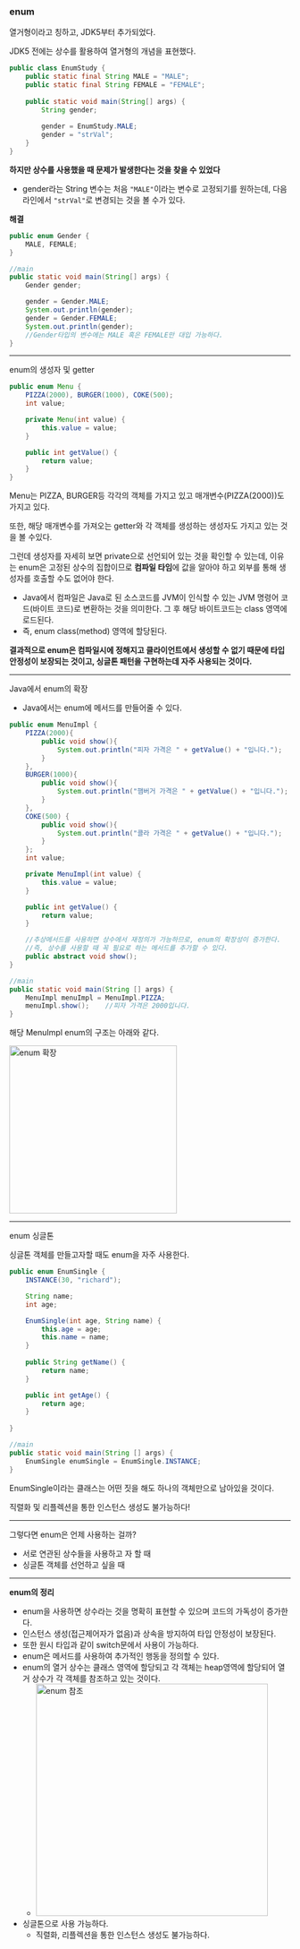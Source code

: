 ### enum

열거형이라고 칭하고, JDK5부터 추가되었다.

JDK5 전에는 상수를 활용하여 열거형의 개념을 표현했다.

```java
public class EnumStudy {
    public static final String MALE = "MALE";
    public static final String FEMALE = "FEMALE";
    
    public static void main(String[] args) {
        String gender;
        
        gender = EnumStudy.MALE;
        gender = "strVal";
    }
}
```

**하지만 상수를 사용했을 때 문제가 발생한다는 것을 찾을 수 있었다**

- gender라는  String 변수는 처음 `"MALE"`이라는 변수로 고정되기를 원하는데, 다음 라인에서 `"strVal"`로 변경되는 것을 볼 수가 있다.

**해결**

```java
public enum Gender {
    MALE, FEMALE;
}

//main
public static void main(String[] args) {
    Gender gender;

    gender = Gender.MALE;
    System.out.println(gender);
    gender = Gender.FEMALE;
    System.out.println(gender);
    //Gender타입의 변수에는 MALE 혹은 FEMALE만 대입 가능하다.
}
```



---

enum의 생성자 및 getter

```java
public enum Menu {
    PIZZA(2000), BURGER(1000), COKE(500);
    int value;

    private Menu(int value) {
        this.value = value;
    }

    public int getValue() {
        return value;
    }
}
```

Menu는 PIZZA, BURGER등 각각의 객체를 가지고 있고 매개변수(PIZZA(2000))도 가지고 있다.

또한, 해당 매개변수를 가져오는 getter와 각 객체를 생성하는 생성자도 가지고 있는 것을 볼 수있다.

그런데 생성자를 자세히 보면 private으로 선언되어 있는 것을 확인할 수 있는데, 이유는 enum은 고정된 상수의 집합이므로 **컴파일 타임**에 값을 알아야 하고 외부를 통해 생성자를 호출할 수도 없어야 한다.

- Java에서 컴파일은 Java로 된 소스코드를 JVM이 인식할 수 있는 JVM 명령어 코드(바이트 코드)로 변환하는 것을 의미한다. 그 후 해당 바이트코드는 class 영역에 로드된다. 
- 즉, enum class(method) 영역에 할당된다.

**결과적으로 enum은 컴파일시에 정해지고 클라이언트에서 생성할 수 없기 때문에 타입 안정성이 보장되는 것이고, 싱글톤 패턴을 구현하는데 자주 사용되는 것이다.**



---

Java에서 enum의 확장

- Java에서는 enum에 메서드를 만들어줄 수 있다.

```java
public enum MenuImpl {
    PIZZA(2000){
        public void show(){
            System.out.println("피자 가격은 " + getValue() + "입니다.");
        }
    },
    BURGER(1000){
        public void show(){
            System.out.println("햄버거 가격은 " + getValue() + "입니다.");
        }
    },
    COKE(500) {
        public void show(){
            System.out.println("콜라 가격은 " + getValue() + "입니다.");
        }
    };
    int value;

    private MenuImpl(int value) {
        this.value = value;
    }

    public int getValue() {
        return value;
    }

    //추상메서드를 사용하면 상수에서 재정의가 가능하므로, enum의 확장성이 증가한다.
    //즉, 상수를 사용할 때 꼭 필요로 하는 메서드를 추가할 수 있다.
    public abstract void show();
}

//main
public static void main(String [] args) {
    MenuImpl menuImpl = MenuImpl.PIZZA;
    menuImpl.show();	//피자 가격은 2000입니다.
}
```

해당 MenuImpl enum의 구조는 아래와 같다.

<img width="300" alt="enum 확장" src="https://user-images.githubusercontent.com/40616436/71641656-1a613d00-2ce3-11ea-82e1-29824169c7a9.PNG">

---



enum 싱글톤

싱글톤 객체를 만들고자할 때도 enum을 자주 사용한다.

```java
public enum EnumSingle {
    INSTANCE(30, "richard");

    String name;
    int age;

    EnumSingle(int age, String name) {
        this.age = age;
        this.name = name;
    }
    
    public String getName() {
        return name;
    }

    public int getAge() {
        return age;
    }
    
}

//main
public static void main(String [] args) {
    EnumSingle enumSingle = EnumSingle.INSTANCE;
}
```

EnumSingle이라는 클래스는 어떤 짓을 해도 하나의 객체만으로 남아있을 것이다.

직렬화 및 리플렉션을 통한 인스턴스 생성도 불가능하다!

---



그렇다면 enum은 언제 사용하는 걸까?

- 서로 연관된 상수들을 사용하고 자 할 때
- 싱글톤 객체를 선언하고 싶을 때

---



**enum의 정리**

- enum을 사용하면 상수라는 것을 명확히 표현할 수 있으며 코드의 가독성이 증가한다.
- 인스턴스 생성(접근제어자가 없음)과 상속을 방지하여 타입 안정성이 보장된다.
- 또한 원시 타입과 같이 switch문에서 사용이 가능하다.
- enum은 메서드를 사용하여 추가적인 행동을 정의할 수 있다.
- enum의 열거 상수는 클래스 영역에 할당되고 각 객체는 heap영역에 할당되어 열거 상수가 각 객체를 참조하고 있는 것이다.
  - <img width="415" alt="enum 참조" src="https://user-images.githubusercontent.com/40616436/71641791-e38c2680-2ce4-11ea-80ba-4cd9d4200bd5.PNG">
- 싱글톤으로 사용 가능하다.
  - 직렬화, 리플렉션을 통한 인스턴스 생성도 불가능하다.
